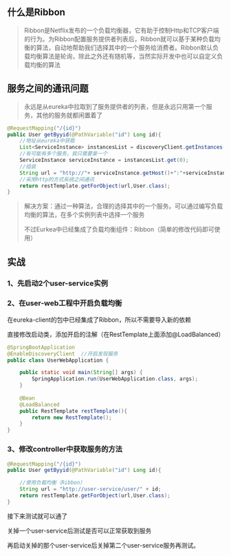 ## 什么是Ribbon

> Ribbon是Netflix发布的一个负载均衡器，它有助于控制Http和TCP客户端的行为。为Ribbon配置服务提供者列表后，Ribbon就可以基于某种负载均衡的算法，自动地帮助我们选择其中的一个服务给消费者。Ribbon默认负载均衡算法是轮询，除此之外还有随机等，当然实际开发中也可以自定义负载均衡的算法

## 服务之间的通讯问题

> 永远是从eureka中拉取到了服务提供者的列表，但是永远只用第一个服务，其他的服务就都闲置着了

```java
@RequestMapping("/{id}")
public User getByyid(@PathVariable("id") Long id){
    //地址从eureka中获取
    List<ServiceInstance> instancesList = discoveryClient.getInstances("user-service");
    //有可能有多个服务，我只需要拿一个
    ServiceInstance serviceInstance = instancesList.get(0);
    //组装
    String url = "http://"+ serviceInstance.getHost()+":"+serviceInstance.getPort()+"/user/" + id;
    //采用http的方式系统之间通讯
    return restTemplate.getForObject(url,User.class);
}
```

> 解决方案：通过一种算法，合理的选择其中的一个服务。可以通过编写负载均衡的算法，在多个实例列表中选择一个服务
>
> 不过Eurkea中已经集成了负载均衡组件：Ribbon（简单的修改代码即可使用）

## 实战

### 1、先启动2个user-service实例

### 2、在user-web工程中开启负载均衡

在eureka-client的包中已经集成了Ribbon，所以不需要导入新的依赖

直接修改启动类，添加开启的注解（在RestTemplate上面添加@LoadBalanced）

```java
@SpringBootApplication
@EnableDiscoveryClient  //开启发现服务
public class UserWebApplication {

    public static void main(String[] args) {
        SpringApplication.run(UserWebApplication.class, args);
    }
    
    @Bean
    @LoadBalanced
    public RestTemplate restTemplate(){
        return new RestTemplate();
    }
}
```

### 3、修改controller中获取服务的方法

```java
@RequestMapping("/{id}")
public User getByyid(@PathVariable("id") Long id){

    //使用负载均衡（Ribbon）
    String url = "http://user-service/user/" + id;
    return restTemplate.getForObject(url,User.class);
}
```

接下来测试就可以通了

关掉一个user-service后测试是否可以正常获取到服务

再启动关掉的那个user-service后关掉第二个user-service服务再测试。
